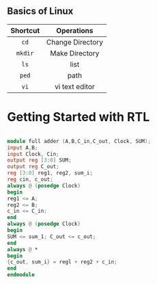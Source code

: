 ## Basics of Linux
**Shortcut** | **Operations** |
:---------------:|:--------------:|
`cd`            | Change Directory
`mkdir`           | Make Directory
`ls`            | list
`ped`            | path
`vi`            | vi text editor

# Getting Started with RTL
```bash vi full_adder.v ##Initating the name of the vi file
```

```verilog
module full adder (A,B,C_in,C_out, Clock, SUM);
input A,B;
input Clock, Cin;
output reg [3:0] SUM;
output reg C_out;
reg [3:0] reg1, reg2, sum_i;
reg cin, c_out;
always @ (posedge Clock)
begin
reg1 <= A;
reg2 <= B;
c_in <= C_in;
end
always @ (posedge Clock)
begin
SUM <= sum_1; C_out <= c_out;
end
always @ *
begin
{c_out, sum_i} = regl + reg2 + c_in;
end
endmodule
```
